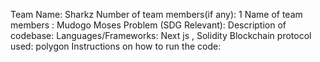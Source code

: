 Team Name: Sharkz
Number of team members(if any): 1
Name of team members : Mudogo Moses 
Problem (SDG Relevant): 
Description of codebase: 
Languages/Frameworks: Next js , Solidity
Blockchain protocol used: polygon
Instructions on how to run the code: 

